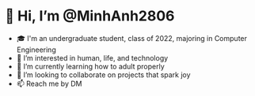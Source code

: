 # 👋 Hi, I’m @MinhAnh2806
- 🎓 I'm an undergraduate student, class of 2022, majoring in Computer Engineering
- 👀 I’m interested in human, life, and technology
- 🌱 I’m currently learning how to adult properly
- 💞️ I’m looking to collaborate on projects that spark joy
- 📫 Reach me by DM

<!---
MinhAnh2806/MinhAnh2806 is a ✨ special ✨ repository because its `README.md` (this file) appears on your GitHub profile.
You can click the Preview link to take a look at your changes.
--->
